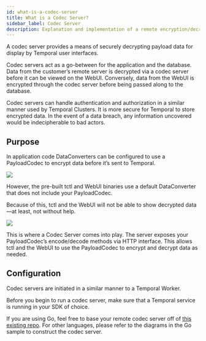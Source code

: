 ```yaml
---
id: what-is-a-codec-server
title: What is a Codec Server?
sidebar_label: Codec Server
description: Explanation and implementation of a remote encryption/decryption server.
---
```


A codec server provides a means of securely decrypting payload data for display by Temporal user interfaces.

Codec servers act as a go-between for the application and the database. Data from the customer’s remote server is decrypted via a codec server before it can be viewed on the WebUI. Conversely, data from the WebUI is encrypted through the codec server before being passed along to the database.

Codec servers can handle authentication and authorization in a similar manner used by Temporal Clusters. It is more secure for Temporal to store encrypted data. In the event of a data breach, any information uncovered would be indecipherable to bad actors.

## Purpose

In application code DataConverters can be configured to use a PayloadCodec to encrypt data before it’s sent to Temporal.

![](/static/img/remote-codec-server-problem)

However, the pre-built tctl and WebUI binaries use a default DataConverter that does not include your PayloadCodec.

Because of this, tctl and the WebUI will not be able to show decrypted data—at least, not without help.

![](/static/img/remote-codec-server-solution)

This is where a Codec Server comes into play. The server exposes your PayloadCodec’s encode/decode methods via HTTP interface. This allows tctl and the WebUI to use the PayloadCodec to encrypt and decrypt data as needed.

## Configuration

Codec servers are initiated in a similar manner to a Temporal Worker.

Before you begin to run a codec server, make sure that a Temporal service is running in your SDK of choice.

If you are using Go, feel free to base your remote codec server off of [this existing repo](https://github.com/temporalio/samples-go). For other languages, please refer to the diagrams in the Go sample to construct the codec server.
